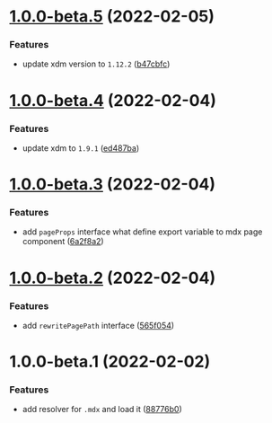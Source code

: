 # [1.0.0-beta.5](https://github.com/TomokiMiyauci/aleph-plugin-mdx/compare/v1.0.0-beta.4...v1.0.0-beta.5) (2022-02-05)


### Features

* update xdm version to `1.12.2` ([b47cbfc](https://github.com/TomokiMiyauci/aleph-plugin-mdx/commit/b47cbfce655d8d7480c9ec64cb4cb373a370d1ae))

# [1.0.0-beta.4](https://github.com/TomokiMiyauci/aleph-plugin-mdx/compare/v1.0.0-beta.3...v1.0.0-beta.4) (2022-02-04)


### Features

* update xdm to `1.9.1` ([ed487ba](https://github.com/TomokiMiyauci/aleph-plugin-mdx/commit/ed487ba2effebf8390f8f877476af5dfee3939fc))

# [1.0.0-beta.3](https://github.com/TomokiMiyauci/aleph-plugin-mdx/compare/v1.0.0-beta.2...v1.0.0-beta.3) (2022-02-04)


### Features

* add `pageProps` interface what define export variable to mdx page component ([6a2f8a2](https://github.com/TomokiMiyauci/aleph-plugin-mdx/commit/6a2f8a282aa60bc8405e90b23e1fbc7c97a0b8ea))

# [1.0.0-beta.2](https://github.com/TomokiMiyauci/aleph-plugin-mdx/compare/v1.0.0-beta.1...v1.0.0-beta.2) (2022-02-04)


### Features

* add `rewritePagePath` interface ([565f054](https://github.com/TomokiMiyauci/aleph-plugin-mdx/commit/565f0542d86fec0a3dd464b04620bb4ce04c1405))

# 1.0.0-beta.1 (2022-02-02)


### Features

* add resolver for `.mdx` and load it ([88776b0](https://github.com/TomokiMiyauci/aleph-plugin-mdx/commit/88776b0db8f4565785276e2a573b6dfab5a0314b))
